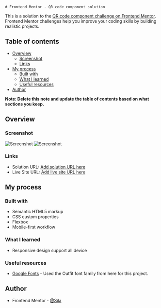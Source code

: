     # Frontend Mentor - QR code component solution

This is a solution to the [QR code component challenge on Frontend Mentor](https://www.frontendmentor.io/challenges/qr-code-component-iux_sIO_H). Frontend Mentor challenges help you improve your coding skills by building realistic projects.

## Table of contents

-   [Overview](#overview)
    -   [Screenshot](#screenshot)
    -   [Links](#links)
-   [My process](#my-process)
    -   [Built with](#built-with)
    -   [What I learned](#what-i-learned)
    -   [Useful resources](#useful-resources)
-   [Author](#author)

**Note: Delete this note and update the table of contents based on what sections you keep.**

## Overview

### Screenshot

![Screenshot](./images/desktop-profiles.png)
![Screenshot](./images/Mobile-profiles.png)

### Links

-   Solution URL: [Add solution URL here](https://github.com/Douzhebag/ForTrainee.git)
-   Live Site URL: [Add live site URL here](https://douzhebag.github.io/ForTrainee/Exercise-7-Social-links-profile/social-links-profile-main/)

## My process

### Built with

-   Semantic HTML5 markup
-   CSS custom properties
-   Flexbox
-   Mobile-first workflow

### What I learned

-   Responsive design support all device

### Useful resources

-   [Google Fonts](https://fonts.google.com/) - Used the Outfit font family from here for this project.

## Author

-   Frontend Mentor - [@Sila](https://www.frontendmentor.io/profile/sila255058142)

